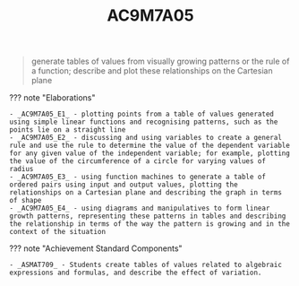 ﻿---
backlinks:
- title: Learning Areas
  url: /sense/Teaching/Curriculum/v9/v9-learning-areas.html
tags: australian-curriculum
title: AC9M7A05
type: note
---
> generate tables of values from visually growing patterns or the rule of a function; describe and plot these relationships on the Cartesian plane

??? note "Elaborations"

	- _AC9M7A05_E1_ - plotting points from a table of values generated using simple linear functions and recognising patterns, such as the points lie on a straight line
	- _AC9M7A05_E2_ - discussing and using variables to create a general rule and use the rule to determine the value of the dependent variable for any given value of the independent variable; for example, plotting the value of the circumference of a circle for varying values of radius
	- _AC9M7A05_E3_ - using function machines to generate a table of ordered pairs using input and output values, plotting the relationships on a Cartesian plane and describing the graph in terms of shape
	- _AC9M7A05_E4_ - using diagrams and manipulatives to form linear growth patterns, representing these patterns in tables and describing the relationship in terms of the way the pattern is growing and in the context of the situation
??? note "Achievement Standard Components"

	- _ASMAT709_ - Students create tables of values related to algebraic expressions and formulas, and describe the effect of variation.
